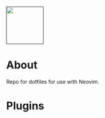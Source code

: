 [<img src='https://raw.githubusercontent.com/neovim/neovim.github.io/master/logos/neovim-logo-300x87.png' height='100'>]()

# About
Repo for dotfiles for use with Neovim.

# Plugins

